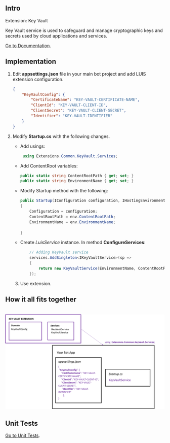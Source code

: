 ## Intro

Extension: Key Vault

Key Vault service is used to safeguard and manage cryptographic keys and secrets used by cloud applications and services. 

<a href="https://docs.microsoft.com/en-us/azure/key-vault/" target="_blank">Go to Documentation</a>.

## Implementation

1. Edit __appsettings.json__ file in your main bot project and add LUIS extension configuration.

    ```json 
    {
        "KeyVaultConfig": {
            "CertificateName": "KEY-VAULT-CERTIFICATE-NAME",
            "ClientId": "KEY-VAULT-CLIENT-ID",
            "ClientSecret": "KEY-VAULT-CLIENT-SECRET",
            "Identifier": "KEY-VAULT-IDENTIFIER"
        }
    }
    ``` 

2. Modify __Startup.cs__ with the following changes.

    - Add usings:
        ```csharp
         using Extensions.Common.KeyVault.Services;         
        ```
    - Add ContentRoot variables:
         ```csharp
        public static string ContentRootPath { get; set; }  
        public static string EnvironmentName { get; set; }
      
        ```
    -  Modify Startup method with the following:
        ```csharp
        public Startup(IConfiguration configuration, IHostingEnvironment env)
        {
            Configuration = configuration;
            ContentRootPath = env.ContentRootPath;
            EnvironmentName = env.EnvironmentName;

        }
        ```
    - Create *LuisService* instance. In method __ConfigureServices__:
        ```csharp      
            // Adding KeyVault service
            services.AddSingleton<IKeyVaultService>(sp => 
            {
                return new KeyVaultService(EnvironmentName, ContentRootPath);
            });
        ```
    3. Use extension.

## How it all fits together

<br />
<div style="text-align:center">
    <img src="../../resources/images/key-vault-architecture.png" width="600" />
</div>

## Unit Tests 

<a href="https://github.com/robece/bot-extensions/blob/master/source/Extensions.Tests/KeyVaultServiceTest.cs" target="_blank">Go to Unit Tests</a>.